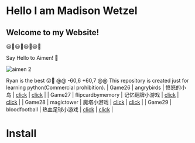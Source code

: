 
<html>
<head>
<title> Page Title </title>
<body>
<h1> Hello I am Madison Wetzel </h1>
<h2> Welcome to my Website! </h2>
<p> 😃🤩😃🤩😃🤩😃🤩 </p>
</body>
</head>
</html>
Say Hello to Aimen! 🤗

![aimen 2](https://user-images.githubusercontent.com/110491064/182712657-0ac1fade-6971-405f-a534-003d14a10201.jpg)

Ryan is the best 😲🦎
@@ -60,6 +60,7 @@ This repository is created just for learning python(Commercial prohibition).
|   Game26  |  angrybirds               |  愤怒的小鸟             |   [click](./cpgames/modules/core/angrybirds)               |   [click](https://mp.weixin.qq.com/s/-Z_4PEF7f3ZS1CKd9D6Brg) |
|   Game27  |  flipcardbymemory         |  记忆翻牌小游戏         |   [click](./cpgames/modules/core/flipcardbymemory)         |   [click](https://mp.weixin.qq.com/s/H5UisWDWubdaQEBo-sH6iA) |
|   Game28  |  magictower               |  魔塔小游戏             |   [click](./cpgames/modules/core/magictower)               |   [click]()                                                  |
|   Game29  |  bloodfootball            |  热血足球小游戏         |   [click](./cpgames/modules/core/bloodfootball)            |   [click]()                                                  |


# Install
